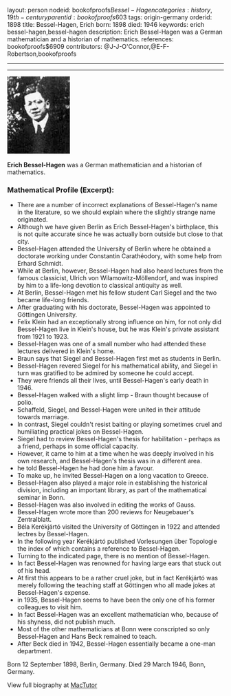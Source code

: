 layout: person
nodeid: bookofproofs$Bessel-Hagen
categories: history,19th-century
parentid: bookofproofs$603
tags: origin-germany
orderid: 1898
title: Bessel-Hagen, Erich
born: 1898
died: 1946
keywords: erich bessel-hagen,bessel-hagen
description: Erich Bessel-Hagen was a German mathematician and a historian of mathematics.
references: bookofproofs$6909
contributors: @J-J-O'Connor,@E-F-Robertson,bookofproofs

---



---

![Bessel-Hagen.jpg](https://github.com/bookofproofs/bookofproofs.github.io/blob/main/_sources/_assets/images/portraits/Bessel-Hagen.jpg?raw=true)

**Erich Bessel-Hagen** was a German mathematician and a historian of mathematics.

### Mathematical Profile (Excerpt):
* There are a number of incorrect explanations of Bessel-Hagen's name in the literature, so we should explain where the slightly strange name originated.
* Although we have given Berlin as Erich Bessel-Hagen's birthplace, this is not quite accurate since he was actually born outside but close to that city.
* Bessel-Hagen attended the University of Berlin where he obtained a doctorate working under Constantin Carathéodory, with some help from Erhard Schmidt.
* While at Berlin, however, Bessel-Hagen had also heard lectures from the famous classicist, Ulrich von Wilamowitz-Möllendorf, and was inspired by him to a life-long devotion to classical antiquity as well.
* At Berlin, Bessel-Hagen met his fellow student Carl Siegel and the two became life-long friends.
* After graduating with his doctorate, Bessel-Hagen was appointed to Göttingen University.
* Felix Klein had an exceptionally strong influence on him, for not only did Bessel-Hagen live in Klein's house, but he was Klein's private assistant from 1921 to 1923.
* Bessel-Hagen was one of a small number who had attended these lectures delivered in Klein's home.
* Braun says that Siegel and Bessel-Hagen first met as students in Berlin.
* Bessel-Hagen revered Siegel for his mathematical ability, and Siegel in turn was gratified to be admired by someone he could accept.
* They were friends all their lives, until Bessel-Hagen's early death in 1946.
* Bessel-Hagen walked with a slight limp - Braun thought because of polio.
* Schaffeld, Siegel, and Bessel-Hagen were united in their attitude towards marriage.
* In contrast, Siegel couldn't resist baiting or playing sometimes cruel and humiliating practical jokes on Bessel-Hagen.
* Siegel had to review Bessel-Hagen's thesis for habilitation - perhaps as a friend, perhaps in some official capacity.
* However, it came to him at a time when he was deeply involved in his own research, and Bessel-Hagen's thesis was in a different area.
* he told Bessel-Hagen he had done him a favour.
* To make up, he invited Bessel-Hagen on a long vacation to Greece.
* Bessel-Hagen also played a major role in establishing the historical division, including an important library, as part of the mathematical seminar in Bonn.
* Bessel-Hagen was also involved in editing the works of Gauss.
* Bessel-Hagen wrote more than 200 reviews for Neugebauer's Zentralblatt.
* Béla Kerékjártó visited the University of Göttingen in 1922 and attended lectres by Bessel-Hagen.
* In the following year Kerékjártó published Vorlesungen über Topologie the index of which contains a reference to Bessel-Hagen.
* Turning to the indicated page, there is no mention of Bessel-Hagen.
* In fact Bessel-Hagen was renowned for having large ears that stuck out of his head.
* At first this appears to be a rather cruel joke, but in fact Kerékjártó was merely following the teaching staff at Göttingen who all made jokes at Bessel-Hagen's expense.
* in 1935, Bessel-Hagen seems to have been the only one of his former colleagues to visit him.
* In fact Bessel-Hagen was an excellent mathematician who, because of his shyness, did not publish much.
* Most of the other mathematicians at Bonn were conscripted so only Bessel-Hagen and Hans Beck remained to teach.
* After Beck died in 1942, Bessel-Hagen essentially became a one-man department.

Born 12 September 1898, Berlin, Germany. Died 29 March 1946, Bonn, Germany.

View full biography at [MacTutor](https://mathshistory.st-andrews.ac.uk/Biographies/Bessel-Hagen/)
